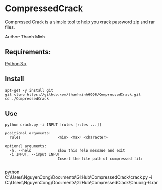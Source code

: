 # CompressedCrack

Compressed Crack is a simple tool to help you crack password zip and rar files.

Author: Thanh Minh

## Requirements:

[Python 3.x](https://www.python.org/downloads/)

## Install

```
apt-get -y install git
git clone https://github.com/thanhminh6996/CompressedCrack.git
cd ./CompressedCrack
```
## Use
```
python crack.py -i INPUT [rules [rules ...]]

positional arguments:
  rules                 <min> <max> <character>

optional arguments:
  -h, --help            show this help message and exit
  -i INPUT, --input INPUT
                        Insert the file path of compressed file
                        
```                       

python C:\Users\NguyenCong\Documents\GitHub\CompressedCrack\crack.py -i C:\Users\NguyenCong\Documents\GitHub\CompressedCrack\Chuong-6.rar